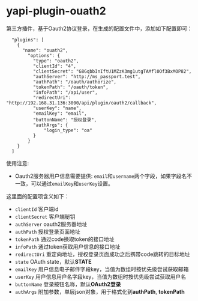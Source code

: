 # yapi-plugin-ouath2

第三方插件，基于Oauth2协议登录，在生成的配置文件中，添加如下配置即可：

```
  "plugins": [
    {
      "name": "ouath2",
        "options": {
          "type": "oauth2",
          "clientId": "4",
          "clientSecret": "G8GqbbInIftU1MZzK3mg1utgTAMfl0Of3BxMOP82",
          "authServer": "http://ms_passport.test",
          "authPath": "/oauth/authorize",
          "tokenPath": "/oauth/token",
          "infoPath": "/api/user",
          "redirectUri": "http://192.168.31.136:3000/api/plugin/oauth2/callback",
          "userKey": "name",
          "emailKey": "email",
          "buttonName": "授权登录",
          "authArgs": {
              "login_type": "oa"
          }
        }
    }
  ]
```
使用注意:

- Oauth2服务器用户信息需要提供: `email`和`username`两个字段，如果字段名不一致，可以通过`emailKey`和`userKey`设置。

这里面的配置项含义如下：

- `clientId` 客户端id
- `clientSecret` 客户端秘钥
- `authServer` oauth2服务器地址
- `authPath` 授权登录页面地址
- `tokenPath` 通过code换取token的接口地址
- `infoPath` 通过token获取用户信息的接口地址
- `redirectUri` 重定向地址，授权登录页面成功之后携带code跳转的目标地址
- `state` OAuth state，默认**STATE**
- `emailKey` 用户信息电子邮件字段key，当值为数组时按优先级尝试获取邮箱
- `userKey` 用户信息用户名字段key，当值为数组时按优先级尝试获取用户名
- `buttonName` 登录按钮名称，默认**OAuth2登录**
- `authArgs` 附加参数，单层json对象，用于格式化到**authPath**, **tokenPath**
